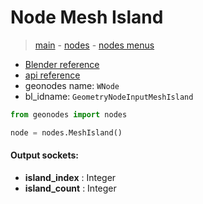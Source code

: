 # Node Mesh Island

> [main](../structure.md) - [nodes](nodes.md) - [nodes menus](nodes_menus.md)

- [Blender reference](https://docs.blender.org/manual/en/latest/modeling/geometry_nodes/mesh/mesh_island.html)
- [api reference](https://docs.blender.org/api/current/bpy.types.GeometryNodeInputMeshIsland.html)
- geonodes name: `WNode`
- bl_idname: `GeometryNodeInputMeshIsland`

```python
from geonodes import nodes

node = nodes.MeshIsland()
```

#### Output sockets:

- **island_index** : Integer
- **island_count** : Integer

